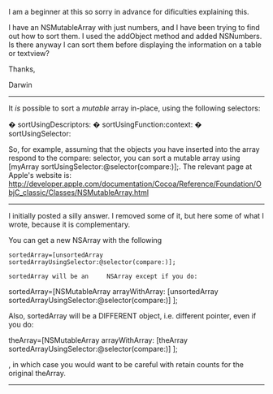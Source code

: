 I am a beginner at this so sorry in advance for dificulties explaining this.

I have an NSMutableArray with just numbers, and I have been trying to find out how to sort them.  I used the addObject method and added NSNumbers.  Is there anyway I can sort them before displaying the information on a table or textview?

Thanks,

Darwin

----

It *is* possible to sort a *mutable* array in-place, using the following selectors:
    
� sortUsingDescriptors: 
� sortUsingFunction:context: 
� sortUsingSelector: 

So, for example, assuming that the objects you have inserted into the array respond to the     compare: selector, you can sort a mutable array using     [myArray sortUsingSelector:@selector(compare:)];. 
The relevant page at Apple's website is:
http://developer.apple.com/documentation/Cocoa/Reference/Foundation/ObjC_classic/Classes/NSMutableArray.html

----

I initially posted a silly answer. I removed some of it, but here some of what I wrote, because it is complementary.

You can get a new NSArray with the following

    sortedArray=[unsortedArray sortedArrayUsingSelector:@selector(compare:)];

    sortedArray will be an     NSArray except if you do:

    
sortedArray=[NSMutableArray arrayWithArray:
     [unsortedArray sortedArrayUsingSelector:@selector(compare:)] ];


Also,     sortedArray will be a DIFFERENT object, i.e. different pointer, even if you do:

    
theArray=[NSMutableArray arrayWithArray:
     [theArray sortedArrayUsingSelector:@selector(compare:)] ];


, in which case you would want to be careful with retain counts for the original theArray.

----
